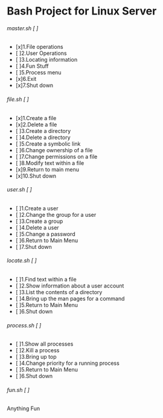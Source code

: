 # **Bash Project for Linux Server**

###### master.sh [ ]
- [x]1.File operations
- [ ]2.User Operations
- [ ]3.Locating information
- [ ]4.Fun Stuff
- [ ]5.Process menu
- [x]6.Exit
- [x]7.Shut down

###### file.sh [ ]
- [x]1.Create a file
- [x]2.Delete a file
- [ ]3.Create a directory
- [ ]4.Delete a directory
- [ ]5.Create a symbolic link
- [ ]6.Change ownership of a file
- [ ]7.Change permissions on a file
- [ ]8.Modify text within a file
- [x]9.Return to main menu
- [x]10.Shut down

###### user.sh [ ]
- [ ]1.Create a user
- [ ]2.Change the group for a user
- [ ]3.Create a group
- [ ]4.Delete a user
- [ ]5.Change a password
- [ ]6.Return to Main Menu
- [ ]7.Shut down

###### locate.sh [ ]
- [ ]1.Find text within a file
- [ ]2.Show information about a user account
- [ ]3.List the contents of a directory
- [ ]4.Bring up the man pages for a command
- [ ]5.Return to Main Menu
- [ ]6.Shut down

###### process.sh [ ]
- [ ]1.Show all processes
- [ ]2.Kill a process
- [ ]3.Bring up top
- [ ]4.Change priority for a running process
- [ ]5.Return to Main Menu
- [ ]6.Shut down

###### fun.sh [ ]
Anything Fun
